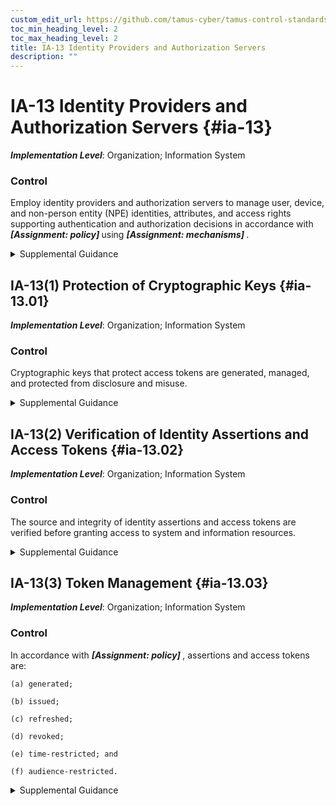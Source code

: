 ```yaml
---
custom_edit_url: https://github.com/tamus-cyber/tamus-control-standards/tree/main/content/tamus.edu/TAMUS_profile.xml
toc_min_heading_level: 2
toc_max_heading_level: 2
title: IA-13 Identity Providers and Authorization Servers
description: ""
---
```


# IA-13 Identity Providers and Authorization Servers {#ia-13}

_**Implementation Level**_: Organization; Information System

### Control

Employ identity providers and authorization servers to manage user, device, and non-person entity (NPE) identities, attributes, and access rights supporting authentication and authorization decisions in accordance with <strong> <em>[Assignment: policy]</em> </strong> using <strong> <em>[Assignment: mechanisms]</em> </strong>.

<details>
  <summary>Supplemental Guidance</summary>

Identity providers, both internal and external to the organization, manage the user, device, and NPE authenticators and issue statements, often called identity assertions, attesting to identities of other systems or systems components. Authorization servers create and issue access tokens to identified and authenticated users and devices that can be used to gain access to system or information resources. For example, single sign-on (SSO) provides identity provider and authorization server functions. Authenticator management (to include credential management) is covered by IA-05.

</details>

## IA-13(1) Protection of Cryptographic Keys {#ia-13.01}

_**Implementation Level**_: Organization; Information System

### Control

Cryptographic keys that protect access tokens are generated, managed, and protected from disclosure and misuse.

<details>
  <summary>Supplemental Guidance</summary>

Identity assertions and access tokens are typically digitally signed. The private keys used to sign these assertions and tokens are protected commensurate with the impact of the system and information resources that can be accessed. 

</details>

## IA-13(2) Verification of Identity Assertions and Access Tokens {#ia-13.02}

_**Implementation Level**_: Organization; Information System

### Control

The source and integrity of identity assertions and access tokens are verified before granting access to system and information resources.

<details>
  <summary>Supplemental Guidance</summary>

This includes verification of digital signatures protecting identity assertions and access tokens, as well as included metadata. Metadata includes information about the access request such as information unique to user, system or information resource being accessed, or the transaction itself such as time. Protected system and information resources could include connected networks, applications, and APIs.

</details>

## IA-13(3) Token Management {#ia-13.03}

_**Implementation Level**_: Organization; Information System

### Control

In accordance with <strong> <em>[Assignment: policy]</em> </strong>, assertions and access tokens are:

    (a) generated;

    (b) issued;

    (c) refreshed;

    (d) revoked;

    (e) time-restricted; and

    (f) audience-restricted.

<details>
  <summary>Supplemental Guidance</summary>

An access token is a piece of data that represents the authorization granted to a user or NPE to access specific systems or information resources. Access tokens enable controlled access to services and resources. Properly managing the lifecycle of access tokens, including their issuance, validation, and revocation, is crucial to maintaining confidentiality of data and systems. Restricting token validity to a specific audience, e.g., an application or security domain, and restricting token validity lifetimes are important practices. Access tokens are revoked or invalidated if they are compromised, lost, or are no longer needed to mitigate the risks associated with stolen or misused tokens.

</details>

